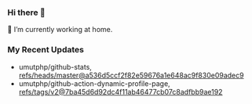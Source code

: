 ### Hi there 👋
🔭 I’m currently working at home.

### My Recent Updates
<!-- START gadpp -->
- umutphp/github-stats, [refs/heads/master@a536d5ccf2f82e59676a1e648ac9f830e09adec9](https://github.com/umutphp/github-stats/commit/a536d5ccf2f82e59676a1e648ac9f830e09adec9)
- umutphp/github-action-dynamic-profile-page, [refs/tags/v2@7ba45d6d92dc4f11ab46477cb07c8adfbb9ae192](https://github.com/umutphp/github-action-dynamic-profile-page/commit/7ba45d6d92dc4f11ab46477cb07c8adfbb9ae192)
